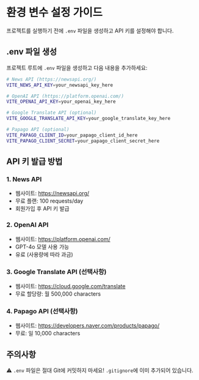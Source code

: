 # 환경 변수 설정 가이드

프로젝트를 실행하기 전에 `.env` 파일을 생성하고 API 키를 설정해야 합니다.

## .env 파일 생성

프로젝트 루트에 `.env` 파일을 생성하고 다음 내용을 추가하세요:

```bash
# News API (https://newsapi.org/)
VITE_NEWS_API_KEY=your_newsapi_key_here

# OpenAI API (https://platform.openai.com/)
VITE_OPENAI_API_KEY=your_openai_key_here

# Google Translate API (optional)
VITE_GOOGLE_TRANSLATE_API_KEY=your_google_translate_key_here

# Papago API (optional)
VITE_PAPAGO_CLIENT_ID=your_papago_client_id_here
VITE_PAPAGO_CLIENT_SECRET=your_papago_client_secret_here
```

## API 키 발급 방법

### 1. News API
- 웹사이트: https://newsapi.org/
- 무료 플랜: 100 requests/day
- 회원가입 후 API 키 발급

### 2. OpenAI API
- 웹사이트: https://platform.openai.com/
- GPT-4o 모델 사용 가능
- 유료 (사용량에 따라 과금)

### 3. Google Translate API (선택사항)
- 웹사이트: https://cloud.google.com/translate
- 무료 할당량: 월 500,000 characters

### 4. Papago API (선택사항)
- 웹사이트: https://developers.naver.com/products/papago/
- 무료: 일 10,000 characters

## 주의사항

⚠️ `.env` 파일은 절대 Git에 커밋하지 마세요!
`.gitignore`에 이미 추가되어 있습니다.

